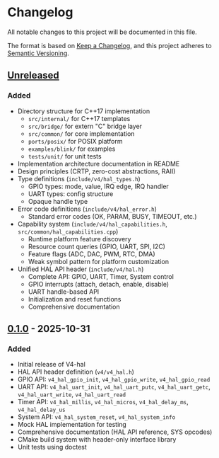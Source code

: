 # Changelog

All notable changes to this project will be documented in this file.

The format is based on [Keep a Changelog](https://keepachangelog.com/en/1.0.0/),
and this project adheres to [Semantic Versioning](https://semver.org/spec/v2.0.0.html).

## [Unreleased]

### Added
- Directory structure for C++17 implementation
  - `src/internal/` for C++17 templates
  - `src/bridge/` for extern "C" bridge layer
  - `src/common/` for core implementation
  - `ports/posix/` for POSIX platform
  - `examples/blink/` for examples
  - `tests/unit/` for unit tests
- Implementation architecture documentation in README
- Design principles (CRTP, zero-cost abstractions, RAII)
- Type definitions (`include/v4/hal_types.h`)
  - GPIO types: mode, value, IRQ edge, IRQ handler
  - UART types: config structure
  - Opaque handle type
- Error code definitions (`include/v4/hal_error.h`)
  - Standard error codes (OK, PARAM, BUSY, TIMEOUT, etc.)
- Capability system (`include/v4/hal_capabilities.h`, `src/common/hal_capabilities.cpp`)
  - Runtime platform feature discovery
  - Resource count queries (GPIO, UART, SPI, I2C)
  - Feature flags (ADC, DAC, PWM, RTC, DMA)
  - Weak symbol pattern for platform customization
- Unified HAL API header (`include/v4/hal.h`)
  - Complete API: GPIO, UART, Timer, System control
  - GPIO interrupts (attach, detach, enable, disable)
  - UART handle-based API
  - Initialization and reset functions
  - Comprehensive documentation

## [0.1.0] - 2025-10-31

### Added
- Initial release of V4-hal
- HAL API header definition (`v4/v4_hal.h`)
- GPIO API: `v4_hal_gpio_init`, `v4_hal_gpio_write`, `v4_hal_gpio_read`
- UART API: `v4_hal_uart_init`, `v4_hal_uart_putc`, `v4_hal_uart_getc`, `v4_hal_uart_write`, `v4_hal_uart_read`
- Timer API: `v4_hal_millis`, `v4_hal_micros`, `v4_hal_delay_ms`, `v4_hal_delay_us`
- System API: `v4_hal_system_reset`, `v4_hal_system_info`
- Mock HAL implementation for testing
- Comprehensive documentation (HAL API reference, SYS opcodes)
- CMake build system with header-only interface library
- Unit tests using doctest

[Unreleased]: https://github.com/kirisaki/V4-hal/compare/v0.1.0...HEAD
[0.1.0]: https://github.com/kirisaki/V4-hal/releases/tag/v0.1.0
